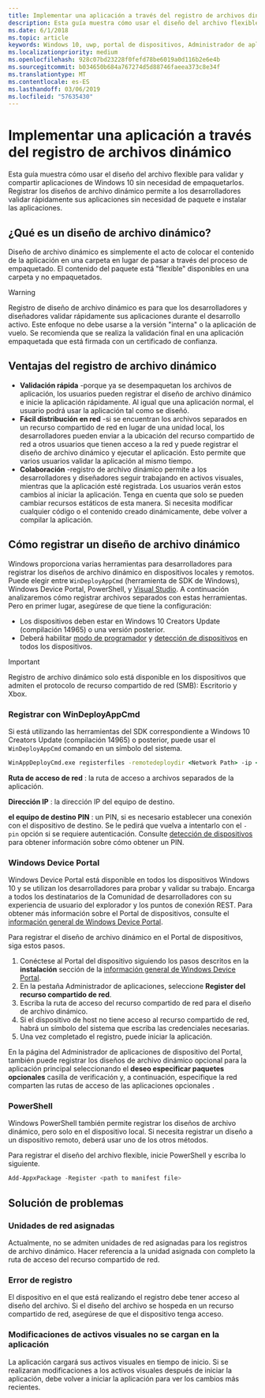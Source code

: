 ```yaml
---
title: Implementar una aplicación a través del registro de archivos dinámico
description: Esta guía muestra cómo usar el diseño del archivo flexible para validar y compartir aplicaciones de Windows 10 sin necesidad de empaquetarlos.
ms.date: 6/1/2018
ms.topic: article
keywords: Windows 10, uwp, portal de dispositivos, Administrador de aplicaciones, implementación, sdk
ms.localizationpriority: medium
ms.openlocfilehash: 928c07bd23228f0fefd78be6019a0d116b2e6e4b
ms.sourcegitcommit: b034650b684a767274d5d88746faeea373c8e34f
ms.translationtype: MT
ms.contentlocale: es-ES
ms.lasthandoff: 03/06/2019
ms.locfileid: "57635430"
---
```

# <a name="deploy-an-app-through-loose-file-registration"></a>Implementar una aplicación a través del registro de archivos dinámico 

Esta guía muestra cómo usar el diseño del archivo flexible para validar y compartir aplicaciones de Windows 10 sin necesidad de empaquetarlos. Registrar los diseños de archivo dinámico permite a los desarrolladores validar rápidamente sus aplicaciones sin necesidad de paquete e instalar las aplicaciones. 

## <a name="what-is-a-loose-file-layout"></a>¿Qué es un diseño de archivo dinámico?

Diseño de archivo dinámico es simplemente el acto de colocar el contenido de la aplicación en una carpeta en lugar de pasar a través del proceso de empaquetado. El contenido del paquete está "flexible" disponibles en una carpeta y no empaquetados. 

> [!WARNING]
> Registro de diseño de archivo dinámico es para que los desarrolladores y diseñadores validar rápidamente sus aplicaciones durante el desarrollo activo. Este enfoque no debe usarse a la versión "interna" o la aplicación de vuelo. Se recomienda que se realiza la validación final en una aplicación empaquetada que está firmada con un certificado de confianza. 

## <a name="advantages-of-loose-file-registration"></a>Ventajas del registro de archivo dinámico

- **Validación rápida** -porque ya se desempaquetan los archivos de aplicación, los usuarios pueden registrar el diseño de archivo dinámico e inicie la aplicación rápidamente. Al igual que una aplicación normal, el usuario podrá usar la aplicación tal como se diseñó. 
- **Fácil distribución en red** -si se encuentran los archivos separados en un recurso compartido de red en lugar de una unidad local, los desarrolladores pueden enviar a la ubicación del recurso compartido de red a otros usuarios que tienen acceso a la red y puede registrar el diseño de archivo dinámico y ejecutar el aplicación. Esto permite que varios usuarios validar la aplicación al mismo tiempo. 
- **Colaboración** -registro de archivo dinámico permite a los desarrolladores y diseñadores seguir trabajando en activos visuales, mientras que la aplicación esté registrada. Los usuarios verán estos cambios al iniciar la aplicación. Tenga en cuenta que solo se pueden cambiar recursos estáticos de esta manera. Si necesita modificar cualquier código o el contenido creado dinámicamente, debe volver a compilar la aplicación.

## <a name="how-to-register-a-loose-file-layout"></a>Cómo registrar un diseño de archivo dinámico

Windows proporciona varias herramientas para desarrolladores para registrar los diseños de archivo dinámico en dispositivos locales y remotos. Puede elegir entre `WinDeployAppCmd` (herramienta de SDK de Windows), Windows Device Portal, PowerShell, y [Visual Studio](https://docs.microsoft.com/windows/uwp/debug-test-perf/deploying-and-debugging-uwp-apps#register-layout-from-network). A continuación analizaremos cómo registrar archivos separados con estas herramientas. Pero en primer lugar, asegúrese de que tiene la configuración:

- Los dispositivos deben estar en Windows 10 Creators Update (compilación 14965) o una versión posterior.
- Deberá habilitar [modo de programador](https://msdn.microsoft.com/windows/uwp/get-started/enable-your-device-for-development) y [detección de dispositivos](https://docs.microsoft.com/en-us/windows/uwp/get-started/enable-your-device-for-development#device-discovery) en todos los dispositivos.

> [!IMPORTANT]
> Registro de archivo dinámico solo está disponible en los dispositivos que admiten el protocolo de recurso compartido de red (SMB): Escritorio y Xbox. 

### <a name="register-with-windeployappcmd"></a>Registrar con WinDeployAppCmd

Si está utilizando las herramientas del SDK correspondiente a Windows 10 Creators Update (compilación 14965) o posterior, puede usar el `WinDeployAppCmd` comando en un símbolo del sistema.

```cmd
WinAppDeployCmd.exe registerfiles -remotedeploydir <Network Path> -ip <IP Address> -pin <target machine PIN>
```

**Ruta de acceso de red** : la ruta de acceso a archivos separados de la aplicación.

**Dirección IP** : la dirección IP del equipo de destino.

**el equipo de destino PIN** : un PIN, si es necesario establecer una conexión con el dispositivo de destino. Se le pedirá que vuelva a intentarlo con el `-pin` opción si se requiere autenticación. Consulte [detección de dispositivos](https://docs.microsoft.com/windows/uwp/get-started/enable-your-device-for-development#device-discovery) para obtener información sobre cómo obtener un PIN.

### <a name="windows-device-portal"></a>Windows Device Portal

Windows Device Portal está disponible en todos los dispositivos Windows 10 y se utilizan los desarrolladores para probar y validar su trabajo. Encarga a todos los destinatarios de la Comunidad de desarrolladores con su experiencia de usuario del explorador y los puntos de conexión REST. Para obtener más información sobre el Portal de dispositivos, consulte el [información general de Windows Device Portal](device-portal.md).

Para registrar el diseño de archivo dinámico en el Portal de dispositivos, siga estos pasos.

1. Conéctese al Portal del dispositivo siguiendo los pasos descritos en la **instalación** sección de la [información general de Windows Device Portal](device-portal.md).
1. En la pestaña Administrador de aplicaciones, seleccione **Register del recurso compartido de red**.
1. Escriba la ruta de acceso del recurso compartido de red para el diseño de archivo dinámico. 
1. Si el dispositivo de host no tiene acceso al recurso compartido de red, habrá un símbolo del sistema que escriba las credenciales necesarias.
1. Una vez completado el registro, puede iniciar la aplicación.

En la página del Administrador de aplicaciones de dispositivo del Portal, también puede registrar los diseños de archivo dinámico opcional para la aplicación principal seleccionando el **deseo especificar paquetes opcionales** casilla de verificación y, a continuación, especifique la red comparten las rutas de acceso de las aplicaciones opcionales . 

### <a name="powershell"></a>PowerShell 

Windows PowerShell también permite registrar los diseños de archivo dinámico, pero solo en el dispositivo local. Si necesita registrar un diseño a un dispositivo remoto, deberá usar uno de los otros métodos. 

Para registrar el diseño del archivo flexible, inicie PowerShell y escriba lo siguiente.

```PowerShell
Add-AppxPackage -Register <path to manifest file>
```

## <a name="troubleshooting"></a>Solución de problemas

### <a name="mapped-network-drives"></a>Unidades de red asignadas
Actualmente, no se admiten unidades de red asignadas para los registros de archivo dinámico. Hacer referencia a la unidad asignada con completo la ruta de acceso del recurso compartido de red.

### <a name="registration-failure"></a>Error de registro
El dispositivo en el que está realizando el registro debe tener acceso al diseño del archivo. Si el diseño del archivo se hospeda en un recurso compartido de red, asegúrese de que el dispositivo tenga acceso. 

### <a name="modifications-to-visual-assets-arent-being-loaded-in-the-app"></a>Modificaciones de activos visuales no se cargan en la aplicación 
La aplicación cargará sus activos visuales en tiempo de inicio. Si se realizaran modificaciones a los activos visuales después de iniciar la aplicación, debe volver a iniciar la aplicación para ver los cambios más recientes.